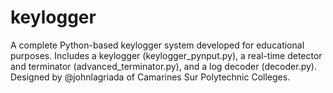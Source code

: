 # keylogger
A complete Python-based keylogger system developed for educational purposes. Includes a keylogger (keylogger_pynput.py), a real-time detector and terminator (advanced_terminator.py), and a log decoder (decoder.py). Designed by @johnlagriada of Camarines Sur Polytechnic Colleges.
